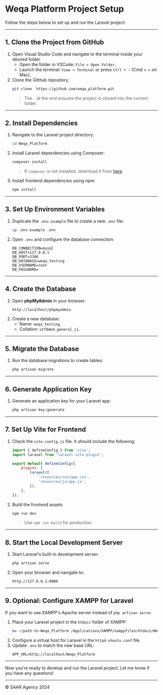 # Weqa Platform Project Setup

Follow the steps below to set up and run the Laravel project:

---

## **1. Clone the Project from GitHub**
1. Open Visual Studio Code and navigate to the terminal inside your desired folder.
   - Open the folder in VSCode: `File > Open Folder`.
   - Launch the terminal: `View > Terminal` or press `Ctrl + ~` (Cmd + ~ on Mac).
2. Clone the GitHub repository:
   ```bash
   git clone  https://github.com/weqa_platform.git
   ```
   > The `.` at the end ensures the project is cloned into the current folder.

---

## **2. Install Dependencies**
1. Navigate to the Laravel project directory:
   ```bash
   cd Weqa_Platform
   ```
2. Install Laravel dependencies using Composer:
   ```bash
   composer install
   ```
   > If `composer` is not installed, download it from [here](https://getcomposer.org/download/).

3. Install frontend dependencies using npm:
   ```bash
   npm install
   ```

---

## **3. Set Up Environment Variables**
1. Duplicate the `.env.example` file to create a new `.env` file:
   ```bash
   cp .env.example .env
   ```
2. Open `.env` and configure the database connection:
   ```env
   DB_CONNECTION=mysql
   DB_HOST=127.0.0.1
   DB_PORT=3306
   DB_DATABASE=weqa_testing
   DB_USERNAME=root
   DB_PASSWORD=
   ```

---

## **4. Create the Database**
1. Open **phpMyAdmin** in your browser:
   ```
   http://localhost/phpmyadmin
   ```
2. Create a new database:
   - Name: `weqa_testing`.
   - Collation: `utf8mb4_general_ci`.

---

## **5. Migrate the Database**
1. Run the database migrations to create tables:
   ```bash
   php artisan migrate
   ```

---

## **6. Generate Application Key**
1. Generate an application key for your Laravel app:
   ```bash
   php artisan key:generate
   ```

---

## **7. Set Up Vite for Frontend**
1. Check the `vite.config.js` file. It should include the following:
   ```javascript
   import { defineConfig } from 'vite';
   import laravel from 'laravel-vite-plugin';

   export default defineConfig({
       plugins: [
           laravel([
               'resources/css/app.css',
               'resources/js/app.js',
           ]),
       ],
   });
   ```
2. Build the frontend assets:
   ```bash
   npm run dev
   ```
   > Use `npm run build` for production.

---

## **8. Start the Local Development Server**
1. Start Laravel's built-in development server:
   ```bash
   php artisan serve
   ```
2. Open your browser and navigate to:
   ```
   http://127.0.0.1:8000
   ```

---

## **9. Optional: Configure XAMPP for Laravel**
If you want to use XAMPP's Apache server instead of `php artisan serve`:
1. Place your Laravel project in the `htdocs` folder of XAMPP:
   ```bash
   mv ~/path-to-Weqa_Platform /Applications/XAMPP/xamppfiles/htdocs/Weqa_Platform
   ```
2. Configure a virtual host for Laravel in the `httpd-vhosts.conf` file.
3. Update `.env` to match the new base URL:
   ```env
   APP_URL=http://localhost/Weqa_Platform
   ```

---

Now you’re ready to develop and run the Laravel project. Let me know if you have any questions!

---

© SAAR Agency 2024
